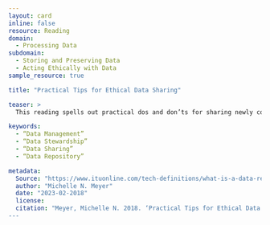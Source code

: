 ```yaml
---
layout: card
inline: false
resource: Reading
domain:
  - Processing Data
subdomain:
  - Storing and Preserving Data
  - Acting Ethically with Data
sample_resource: true

title: "Practical Tips for Ethical Data Sharing"

teaser: >
  This reading spells out practical dos and don’ts for sharing newly collected research data in ways that are effective and ethical.

keywords:
  - “Data Management”
  - “Data Stewardship”
  - “Data Sharing”
  - “Data Repository”

metadata:
  Source: "https://www.ituonline.com/tech-definitions/what-is-a-data-registry/"
  author: "Michelle N. Meyer"
  date: "2023-02-2018"
  license: 
  citation: "Meyer, Michelle N. 2018. ‘Practical Tips for Ethical Data Sharing.’ Advances in Methods and Practices in Psychological Science, vol. 11: 131-144.”
---
```

